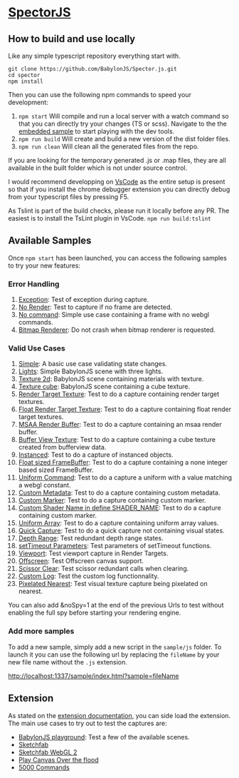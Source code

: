 [SpectorJS](../readme.md)
=========

## How to build and use locally
Like any simple typescript repository everything start with.

```
git clone https://github.com/BabylonJS/Spector.js.git
cd spector
npm install
```

Then you can use the following npm commands to speed your development:
1. ```npm start``` Will compile and run a local server with a watch command so that you can directly try your changes (TS or scss). Navigate to the the [embedded sample](http://localhost:1337/sample/index.html) to start playing with the dev tools.
2. ```npm run build``` Will create and build a new version of the dist folder files.
3. ```npm run clean``` Will clean all the generated files from the repo.

If you are looking for the temporary generated .js or .map files, they are all available in the built folder which is not under source control.

I would recommend developping on [VsCode](https://code.visualstudio.com/) as the entire setup is present so that if you install the chrome debugger extension you can directly debug from your typescript files by pressing F5.

As Tslint is part of the build checks, please run it locally before any PR. The easiest is to install the TsLint plugin in VsCode.
```npm run build:tslint```

## Available Samples
Once ```npm start``` has been launched, you can access the following samples to try your new features:

### Error Handling
1. [Exception](http://localhost:1337/sample/index.html?sample=lightsException): Test of exception during capture.
2. [No Render](http://localhost:1337/sample/index.html?sample=lightsNoRender): Test to capture if no frame are detected.
3. [No command](http://localhost:1337/sample/index.html?sample=simpleNoCommand): Simple use case containing a frame with no webgl commands.
4. [Bitmap Renderer](http://localhost:1337/sample/index.html?sample=bitmapRenderer): Do not crash when bitmap renderer is requested.

### Valid Use Cases
1. [Simple](http://localhost:1337/sample/index.html?sample=simple): A basic use case validating state changes.
2. [Lights](http://localhost:1337/sample/index.html?sample=lights): Simple BabylonJS scene with three lights.
3. [Texture 2d](http://localhost:1337/sample/index.html?sample=texture2d): BabylonJS scene containing materials with texture.
4. [Texture cube](http://localhost:1337/sample/index.html?sample=textureCube): BabylonJS scene containing a cube texture.
5. [Render Target Texture](http://localhost:1337/sample/index.html?sample=renderTargetTexture): Test to do a capture containing render target textures.
6. [Float Render Target Texture](http://localhost:1337/sample/index.html?sample=floatRenderTargetTexture): Test to do a capture containing float render target textures.
7. [MSAA Render Buffer](http://localhost:1337/sample/index.html?sample=msaaRenderBuffer): Test to do a capture containing an msaa render buffer.
8. [Buffer View Texture](http://localhost:1337/sample/index.html?sample=bufferViewTexture): Test to do a capture containing a cube texture created from bufferview data.
9. [Instanced](http://localhost:1337/sample/index.html?sample=instanced): Test to do a capture of instanced objects.
10. [Float sized FrameBuffer](http://localhost:1337/sample/index.html?sample=floatSizedFrameBuffer): Test to do a capture containing a none integer based sized FrameBuffer.
11. [Uniform Command](http://localhost:1337/sample/index.html?sample=uniformCommand): Test to do a capture a uniform with a value matching a webgl constant.
12. [Custom Metadata](http://localhost:1337/sample/index.html?sample=customMetadata): Test to do a capture containing custom metadata.
13. [Custom Marker](http://localhost:1337/sample/index.html?sample=customMarker): Test to do a capture containing custom marker.
14. [Custom Shader Name in define SHADER_NAME](http://localhost:1337/sample/index.html?sample=customShaderName): Test to do a capture containing custom marker.
15. [Uniform Array](http://localhost:1337/sample/index.html?sample=uniformArray): Test to do a capture containing uniform array values.
16. [Quick Capture](http://localhost:1337/sample/index.html?sample=quickCapture): Test to do a quick capture not containing visual states.
17. [Depth Range](http://localhost:1337/sample/index.html?sample=depthRange): Test redundant depth range states.
18. [setTimeout Parameters](http://localhost:1337/sample/index.html?sample=setTimeout): Test parameters of setTimeout functions.
19. [Viewport](http://localhost:1337/sample/index.html?sample=viewPort): Test viewport capture in Render Targets.
20. [Offscreen](http://localhost:1337/sample/index.html?sample=offscreen): Test Offscreen canvas support.
21. [Scissor Clear](http://localhost:1337/sample/index.html?sample=scissorClear): Test scissor redundant calls when clearing.
22. [Custom Log](http://localhost:1337/sample/index.html?sample=customLog): Test the custom log functionnality.
22. [Pixelated Nearest](http://localhost:1337/sample/index.html?sample=texturePixelated): Test visual texture capture being pixelated on nearest.

You can also add &noSpy=1 at the end of the previous Urls to test without enabling the full spy before starting your rendering engine.

### Add more samples
To add a new sample, simply add a new script in the ```sample/js``` folder. To launch it you can use the following url by replacing the ```fileName``` by your new file name without the ```.js``` extension.

[http://localhost:1337/sample/index.html?sample=fileName](http://localhost:1337/sample/index.html?sample=fileName)

## Extension
As stated on the [extension documentation](extension.md), you can side load the extension. The main use cases to try out to test the captures are:

- [BabylonJS playground](http://www.babylonjs-playground.com/): Test a few of the available scenes.
- [Sketchfab](https://sketchfab.com/models/09f6d0e4d611421bbd53d35f1ef013ec)
- [Sketchfab WebGL 2](https://sketchfab.com/models/4d9f1a93a4a04b08aec30a8f2f9c6fa2?webgl2=1)
- [Play Canvas Over the flood](https://playcanv.as/e/p/44MRmJRU/)
- [5000 Commands](http://marcinignac.com/experiments/deferred-rendering/demo/)